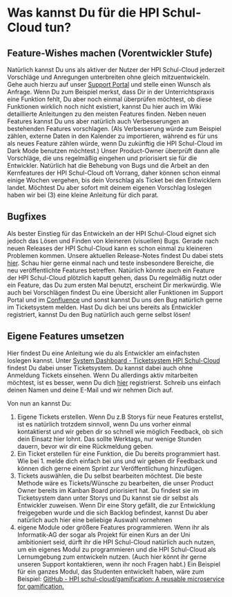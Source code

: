 # Was kannst Du für die HPI Schul-Cloud tun?

## Feature-Wishes machen (Vorentwickler Stufe)

Natürlich kannst Du uns als aktiver der Nutzer der HPI Schul-Cloud jederzeit Vorschläge und Anregungen unterbreiten ohne gleich mitzuentwickeln. Gehe auch hierzu auf unser [Support Portal](https://ticketsystem.schul-cloud.org/servicedesk/customer/portal/2/user/login?destination=portal%2F2) und stelle einen Wunsch als Anfrage. Wenn Du zum Beispiel merkst, dass Dir in der Unterrichtspraxis eine Funktion fehlt, Du aber noch einmal überprüfen möchtest, ob diese Funktionen wirklich noch nicht existiert, kannst Du hier auch im Wiki detaillierte Anleitungen zu den meisten Features finden. Neben neuen Features kannst Du uns aber natürlich auch Verbesserungen an bestehenden Features vorschlagen. (Als Verbesserung würde zum Beispiel zählen, externe Daten in den Kalender zu importieren, während es für uns als neues Feature zählen würde, wenn Du zukünftig die HPI Schul-Cloud im Dark Mode benutzen möchtest.) Unser Product-Owner überprüft dann alle Vorschläge, die uns regelmäßig eingehen und priorisiert sie für die Entwickler. Natürlich hat die Behebung von Bugs und die Arbeit an den Kernfeatures der HPI Schul-Cloud oft Vorrang, daher können schon einmal einige Wochen vergehen, bis dein Vorschlag als Ticket bei den Entwicklern landet. Möchtest Du aber sofort mit deinem eigenen Vorschlag loslegen haben wir bei (3) eine kleine Anleitung für dich parat.

## Bugfixes

Als bester Einstieg für das Entwickeln an der HPI Schul-Cloud eignet sich jedoch das Lösen und Finden von kleineren (visuellen) Bugs. Gerade nach neuen Releases der HPI Schul-Cloud kann es schon einmal zu kleineren Problemen kommen. Unsere aktuellen Release-Notes findest Du dabei stets [hier](https://github.com/schul-cloud/schulcloud-server/releases). Schau hier gerne einmal nach und teste insbesondere Bereiche, die neu veröffentlichte Features betreffen. Natürlich könnte auch ein Feature der HPI Schul-Cloud plötzlich kaputt gehen, dass Du regelmäßig nutzt oder ein Feature, das Du zum ersten Mal benutzt, erscheint Dir merkwürdig. Wie auch bei Vorschlägen findest Du eine Übersicht aller Funktionen im Support Portal und im [Confluence](https://docs.schul-cloud.org/display/SCDOK) und sonst kannst Du uns den Bug natürlich gerne im Ticketsystem melden. Hast Du dich bei uns bereits als Entwickler registriert, kannst Du den Bug natürlich auch gerne selbst lösen!

## Eigene Features umsetzen

Hier findest Du eine Anleitung wie du als Entwickler am einfachsten loslegen kannst. Unter [System Dashboard - Ticketsystem HPI Schul-Cloud](https://ticketsystem.schul-cloud.org/secure/Dashboard.jspa) findest Du dabei unser Ticketsystem. Du kannst dabei auch ohne Anmeldung Tickets einsehen. Wenn Du allerdings aktiv mitarbeiten möchtest, ist es besser, wenn Du dich [hier](https://ticketsystem.schul-cloud.org/secure/ContactAdministrators!default.jspa) registrierst. Schreib uns einfach deinen Namen und deine E-Mail und wir nehmen Dich auf.

Von nun an kannst Du:

1. Eigene Tickets erstellen. Wenn Du z.B Storys für neue Features erstellst, ist es natürlich trotzdem sinnvoll, wenn Du uns vorher einmal kontaktierst und wir geben dir so schnell wie möglich Feedback, ob sich dein Einsatz hier lohnt. Das sollte Werktags, nur wenige Stunden dauern, bevor wir dir eine Rückmeldung geben.
2. Ein Ticket erstellen für eine Funktion, die Du bereits programmiert hast. Wie bei 1. melde dich einfach bei uns und wir geben dir Feedback und können dich gerne einem Sprint zur Veröffentlichung hinzufügen.
3. Tickets auswählen, die Du selbst bearbeiten möchtest. Die beste Methode wäre es Tickets/Wünsche zu bearbeiten, die unser Product Owner bereits im Kanban Board priorisiert hat. Du findest sie im Ticketsystem dann unter Storys und Du kannst sie dir selbst als Entwickler zuweisen. Wenn Dir eine Story gefällt, die zur Entwicklung freigegeben wurde und die sich Backlog befindest, kannst Du aber natürlich auch hier eine beliebige Auswahl vornehmen
4. eigene Module oder größere Features programmieren. Wenn ihr als Informatik-AG der sogar als Projekt für einen Kurs an der Uni ambitioniert seid, dürft ihr die HPI Schul-Cloud natürlich auch nutzen, um ein eigenes Modul zu programmieren und die HPI Schul-Cloud als Lernumgebung zum entwickeln nutzen. (Auch hier könnt ihr gerne unseren Support kontaktieren, wenn ihr noch Fragen habt.) Ein Beispiel für ein ganzes Modul, das Studenten entwickelt haben, wäre zum Beispiel: [GitHub - HPI schul-cloud/gamification: A reusable microservice for gamification.](https://github.com/schul-cloud/gamification)
